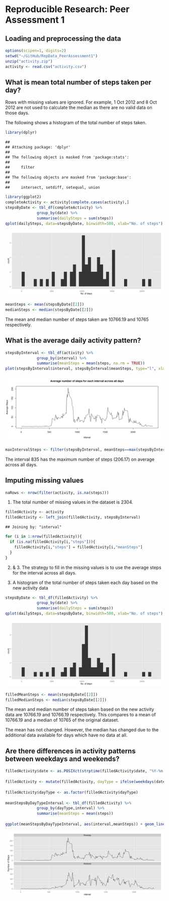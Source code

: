 # Reproducible Research: Peer Assessment 1


## Loading and preprocessing the data

```r
options(scipen=1, digits=2)
setwd("~/GitHub/RepData_PeerAssessment1")
unzip("activity.zip")
activity <- read.csv("activity.csv")
```

## What is mean total number of steps taken per day?
Rows with missing values are ignored. For example, 1 Oct 2012 and 8 Oct 2012 are not used to calculate the median as there are no valid data on those days.

The following shows a histogram of the total number of steps taken.

```r
library(dplyr)
```

```
## 
## Attaching package: 'dplyr'
## 
## The following object is masked from 'package:stats':
## 
##     filter
## 
## The following objects are masked from 'package:base':
## 
##     intersect, setdiff, setequal, union
```

```r
library(ggplot2)
completeActivity <- activity[complete.cases(activity),]
stepsByDate <- tbl_df(completeActivity) %>% 
              group_by(date) %>% 
              summarise(dailySteps = sum(steps))
qplot(dailySteps, data=stepsByDate, binwidth=500, xlab="No. of steps")
```

![](PA1_template_files/figure-html/unnamed-chunk-2-1.png) 

```r
meanSteps <- mean(stepsByDate[[2]])
medianSteps <- median(stepsByDate[[2]])
```

The mean and median number of steps taken are 10766.19 and 10765 respectively.


## What is the average daily activity pattern?

```r
stepsByInterval <- tbl_df(activity) %>% 
              group_by(interval) %>% 
              summarise(meanSteps = mean(steps, na.rm = TRUE))
plot(stepsByInterval$interval, stepsByInterval$meanSteps, type="l", xlab="Interval", ylab="Average Steps", main="Average number of steps for each interval across all days")
```

![](PA1_template_files/figure-html/unnamed-chunk-3-1.png) 

```r
maxIntervalSteps <- filter(stepsByInterval, meanSteps==max(stepsByInterval$meanSteps))
```

The interval 835 has the maximum number of steps (206.17) on average across all days.

## Imputing missing values

```r
naRows <- nrow(filter(activity, is.na(steps)))
```

1. The total number of missing values in the dataset is 2304.


```r
filledActivity <- activity
filledActivity <- left_join(filledActivity, stepsByInterval)
```

```
## Joining by: "interval"
```

```r
for (i in 1:nrow(filledActivity)){
  if (is.na(filledActivity[i,"steps"])){
    filledActivity[i,"steps"] = filledActivity[i,"meanSteps"]
  }
}
```

2. & 3. The strategy to fill in the missing values is to use the average steps for the interval across all days.

4. A histogram of the total number of steps taken each day based on the new activity data

```r
stepsByDate <- tbl_df(filledActivity) %>% 
              group_by(date) %>% 
              summarise(dailySteps = sum(steps))
qplot(dailySteps, data=stepsByDate, binwidth=500, xlab="No. of steps")
```

![](PA1_template_files/figure-html/unnamed-chunk-6-1.png) 

```r
filledMeanSteps <- mean(stepsByDate[[2]])
filledMedianSteps <- median(stepsByDate[[2]])
```

The mean and median number of steps taken based on the new activity data are 10766.19 and 10766.19 respectively. This compares to a mean of 10766.19 and a median of 10765 of the original dataset.

The mean has not changed. However, the median has changed due to the additional data available for days which have no data at all.

## Are there differences in activity patterns between weekdays and weekends?


```r
filledActivity$date <- as.POSIXct(strptime(filledActivity$date, "%Y-%m-%d"))

filledActivity <- mutate(filledActivity, dayType = ifelse(weekdays(date)=="Saturday" | weekdays(date)=="Sunday", "Weekend","Weekday"))

filledActivity$dayType <- as.factor(filledActivity$dayType)

meanStepsByDayTypeInterval <- tbl_df(filledActivity) %>% 
              group_by(dayType,interval) %>% 
              summarise(meanSteps = mean(steps))

ggplot(meanStepsByDayTypeInterval, aes(interval,meanSteps)) + geom_line() + facet_wrap(~dayType, ncol=1) + ylab("Number of Steps")
```

![](PA1_template_files/figure-html/unnamed-chunk-7-1.png) 
